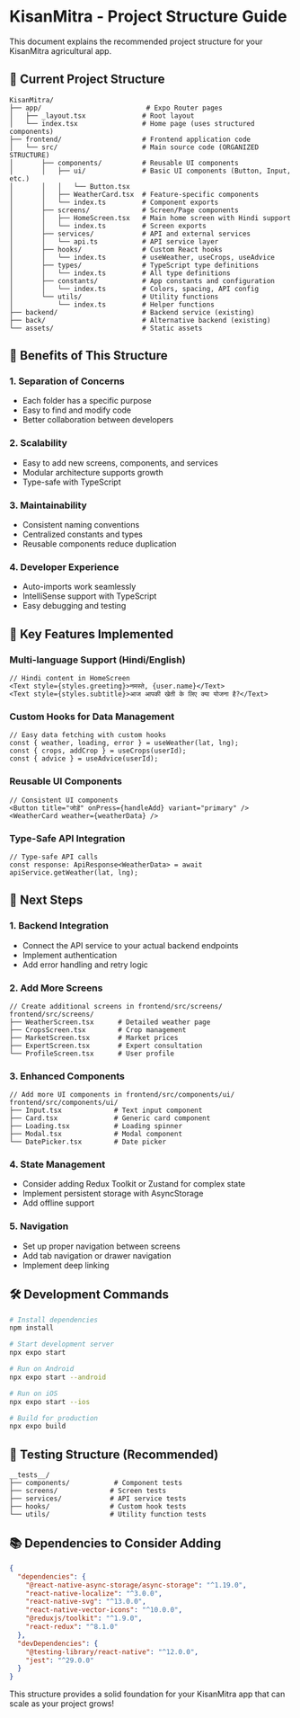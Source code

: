 # KisanMitra - Project Structure Guide

This document explains the recommended project structure for your KisanMitra agricultural app.

## 📁 Current Project Structure

```
KisanMitra/
├── app/                          # Expo Router pages
│   ├── _layout.tsx              # Root layout
│   └── index.tsx                # Home page (uses structured components)
├── frontend/                    # Frontend application code
│   └── src/                     # Main source code (ORGANIZED STRUCTURE)
│       ├── components/          # Reusable UI components
│       │   ├── ui/              # Basic UI components (Button, Input, etc.)
│       │   │   └── Button.tsx
│       │   ├── WeatherCard.tsx  # Feature-specific components
│       │   └── index.ts         # Component exports
│       ├── screens/             # Screen/Page components
│       │   ├── HomeScreen.tsx   # Main home screen with Hindi support
│       │   └── index.ts         # Screen exports
│       ├── services/            # API and external services
│       │   └── api.ts           # API service layer
│       ├── hooks/               # Custom React hooks
│       │   └── index.ts         # useWeather, useCrops, useAdvice
│       ├── types/               # TypeScript type definitions
│       │   └── index.ts         # All type definitions
│       ├── constants/           # App constants and configuration
│       │   └── index.ts         # Colors, spacing, API config
│       └── utils/               # Utility functions
│           └── index.ts         # Helper functions
├── backend/                     # Backend service (existing)
├── back/                        # Alternative backend (existing)
└── assets/                      # Static assets
```

## 🎯 Benefits of This Structure

### 1. **Separation of Concerns**
- Each folder has a specific purpose
- Easy to find and modify code
- Better collaboration between developers

### 2. **Scalability**
- Easy to add new screens, components, and services
- Modular architecture supports growth
- Type-safe with TypeScript

### 3. **Maintainability**
- Consistent naming conventions
- Centralized constants and types
- Reusable components reduce duplication

### 4. **Developer Experience**
- Auto-imports work seamlessly
- IntelliSense support with TypeScript
- Easy debugging and testing

## 🚀 Key Features Implemented

### **Multi-language Support (Hindi/English)**
```tsx
// Hindi content in HomeScreen
<Text style={styles.greeting}>नमस्ते, {user.name}</Text>
<Text style={styles.subtitle}>आज आपकी खेती के लिए क्या योजना है?</Text>
```

### **Custom Hooks for Data Management**
```tsx
// Easy data fetching with custom hooks
const { weather, loading, error } = useWeather(lat, lng);
const { crops, addCrop } = useCrops(userId);
const { advice } = useAdvice(userId);
```

### **Reusable UI Components**
```tsx
// Consistent UI components
<Button title="जोड़ें" onPress={handleAdd} variant="primary" />
<WeatherCard weather={weatherData} />
```

### **Type-Safe API Integration**
```tsx
// Type-safe API calls
const response: ApiResponse<WeatherData> = await apiService.getWeather(lat, lng);
```

## 📱 Next Steps

### 1. **Backend Integration**
- Connect the API service to your actual backend endpoints
- Implement authentication
- Add error handling and retry logic

### 2. **Add More Screens**
```tsx
// Create additional screens in frontend/src/screens/
frontend/src/screens/
├── WeatherScreen.tsx      # Detailed weather page
├── CropsScreen.tsx        # Crop management
├── MarketScreen.tsx       # Market prices
├── ExpertScreen.tsx       # Expert consultation
└── ProfileScreen.tsx      # User profile
```

### 3. **Enhanced Components**
```tsx
// Add more UI components in frontend/src/components/ui/
frontend/src/components/ui/
├── Input.tsx             # Text input component
├── Card.tsx              # Generic card component
├── Loading.tsx           # Loading spinner
├── Modal.tsx             # Modal component
└── DatePicker.tsx        # Date picker
```

### 4. **State Management**
- Consider adding Redux Toolkit or Zustand for complex state
- Implement persistent storage with AsyncStorage
- Add offline support

### 5. **Navigation**
- Set up proper navigation between screens
- Add tab navigation or drawer navigation
- Implement deep linking

## 🛠 Development Commands

```bash
# Install dependencies
npm install

# Start development server
npx expo start

# Run on Android
npx expo start --android

# Run on iOS
npx expo start --ios

# Build for production
npx expo build
```

## 🧪 Testing Structure (Recommended)

```
__tests__/
├── components/           # Component tests
├── screens/             # Screen tests
├── services/            # API service tests
├── hooks/               # Custom hook tests
└── utils/               # Utility function tests
```

## 📚 Dependencies to Consider Adding

```json
{
  "dependencies": {
    "@react-native-async-storage/async-storage": "^1.19.0",
    "react-native-localize": "^3.0.0",
    "react-native-svg": "^13.0.0",
    "react-native-vector-icons": "^10.0.0",
    "@reduxjs/toolkit": "^1.9.0",
    "react-redux": "^8.1.0"
  },
  "devDependencies": {
    "@testing-library/react-native": "^12.0.0",
    "jest": "^29.0.0"
  }
}
```

This structure provides a solid foundation for your KisanMitra app that can scale as your project grows!
